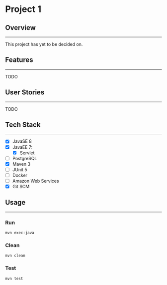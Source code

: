 # Project 1

## Overview
---
This project has yet to be decided on.

## Features
---
TODO

## User Stories
---
TODO

## Tech Stack
---
- [x] JavaSE 8
- [x] JavaEE 7:
  - [x] Servlet
- [ ] PostgreSQL
- [x] Maven 3
- [ ] JUnit 5
- [ ] Docker
- [ ] Amazon Web Services
- [x] Git SCM

## Usage
---
### Run
```mvn exec:java```

### Clean
```mvn clean```

### Test
```mvn test```